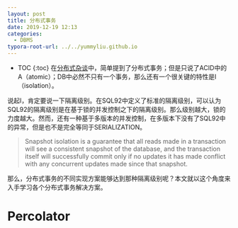 ```yaml
---
layout: post
title: 分布式事务
date: 2019-12-19 12:13
categories:
  - DBMS
typora-root-url: ../../yummyliu.github.io
---
```

* TOC
{:toc}
在[分布式杂谈](http://liuyangming.tech/11-2018/Distributed_DBMS.html)中，简单提到了分布式事务；但是只说了ACID中的A（atomic）；DB中必然不只有一个事务，那么还有一个很关键的特性是I（isolation）。

说起I，肯定要说一下隔离级别。在SQL92中定义了标准的隔离级别，可以认为SQL92的隔离级别是在基于锁的并发控制之下的隔离级别。那么级别越大，锁的力度越大。然而，还有一种基于多版本的并发控制，在多版本下没有了SQL92中的异常，但是也不是完全等同于SERIALIZATION。

> Snapshot isolation is a guarantee that all reads made in a transaction will see a consistent snapshot of the database, and the transaction itself will successfully commit only if no updates it has made conflict with any concurrent updates made since that snapshot.

那么，分布式事务的不同实现方案能够达到那种隔离级别呢？本文就以这个角度来入手学习各个分布式事务解决方案。

# Percolator

